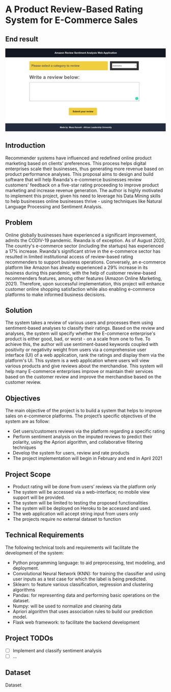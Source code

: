 # A Product Review-Based Rating System for E-Commerce Sales
## End result
![alt](app/static/images/pic.png)
## Introduction
Recommender systems have influenced and redefined online product marketing based on clients' preferences. This process helps digital enterprises scale their businesses, thus generating more revenue based on product performance analyses. This proposal aims to design and build software that will help Rwanda's e-commerce businesses review customers' feedback on a five-star rating proceeding to improve product marketing and increase revenue generation. The author is highly motivated to implement this project, given his need to leverage his Data Mining skills to help businesses online businesses thrive - using techniques like Natural Language Processing and Sentiment Analysis.
## Problem
Online globally businesses have experienced a significant improvement, admits the CODIV-19 pandemic. Rwanda is of exception. As of August 2020, The country's e-commerce sector (including the startups) has experienced a 17% increase. Rwanda's significant strive in the e-commerce sector has resulted in limited institutional access of review-based rating recommenders to support business operations. Conversely, an e-commerce platform like Amazon has already experienced a 29% increase in its business during this pandemic, with the help of customer review-based recommenders features, among other features (Amazon Online Marketing, 2021). Therefore, upon successful implementation, this project will enhance customer online shopping satisfaction while also enabling e-commerce platforms to make informed business decisions.
## Solution
The system takes a review of various users and processes them using sentiment-based analyses to classify their ratings. Based on the review and analyses, the system will specify whether the E-commerce enterprise's product is either good, bad, or worst - on a scale from one to five. To achieve this, the author will use sentiment-based keywords coupled with positivity or negativity weight from users via a comprehensive user interface (UI) of a web application, rank the ratings and display them via the platform's UI. This system is a web application where users will view various products and give reviews about the merchandise. This system will help many E-commerce enterprises improve or maintain their services based on the customer review and improve the merchandise based on the customer review.
## Objectives
The main objective of the project is to build a system that helps to improve sales on e-commerce platforms. The project’s specific objectives of the system are as follow:
- Get users/customers reviews via the platform regarding a specific rating
- Perform sentiment analysis on the imputed reviews to predict their polarity, using the Apriori algorithm, and collaborative filtering techniques
- Develop the system for users, review and rate products
- The project implementation will begin in February and end in April 2021

## Project Scope
- Product rating will be done from users’ reviews via the platform only
- The system will be accessed via a web-interface; no mobile view support will be provided.
- The system will be limited to testing the proposed functionalities
- The system will be deployed on Heroku to be accessed and used.
- The web application will accept string input from users only
- The projects require no external dataset to function
## Technical Requirements
The following technical tools and requirements will facilitate the development of the system:
- Python programming language: to aid preprocessing, text modeling, and deployment.
- Convolutional Neural Network (KNN): for training the classifier and using user inputs as a test case for which the label is being predicted.
- Sklearn: to feature various classification, regression and clustering algorithms
- Pandas: for representing data and performing basic operations on the dataset.
- Numpy: will be used to normalize and cleaning data
- Apriori algorithm that uses association rules to build our prediction model.
- Flask web framework: to facilitate the backend development

## Project TODOs
- [ ] Implement and classify sentiment analysis
- [ ] ...

## Dataset
Dataset